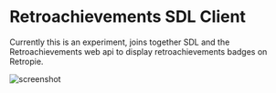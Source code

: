 # Retroachievements SDL Client

Currently this is an experiment, joins together SDL and the Retroachievements web api to display retroachievements badges on Retropie.

![screenshot](https://user-images.githubusercontent.com/1571416/117566811-199ba080-b0b9-11eb-86d0-d86ef31764f9.png)
